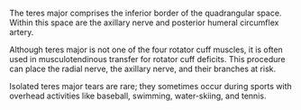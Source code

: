 The teres major comprises the inferior border of the quadrangular space. Within this space are the axillary nerve and posterior humeral circumflex artery.

Although teres major is not one of the four rotator cuff muscles, it is often used in musculotendinous transfer for rotator cuff deficits. This procedure can place the radial nerve, the axillary nerve, and their branches at risk.

Isolated teres major tears are rare; they sometimes occur during sports with overhead activities like baseball, swimming, water-skiing, and tennis.